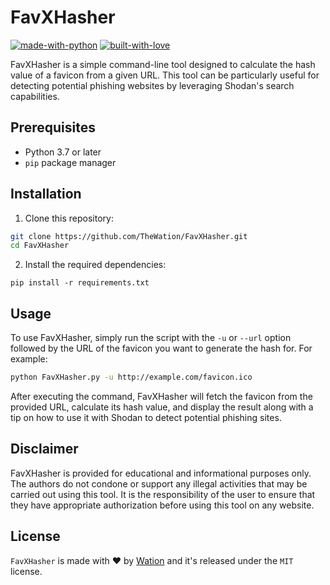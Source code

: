 # FavXHasher

[![made-with-python](http://forthebadge.com/images/badges/made-with-python.svg)](https://www.python.org/)
[![built-with-love](http://forthebadge.com/images/badges/built-with-love.svg)](https://gitHub.com/TheWation/)

FavXHasher is a simple command-line tool designed to calculate the hash value of a favicon from a given URL. This tool can be particularly useful for detecting potential phishing websites by leveraging Shodan's search capabilities.

## Prerequisites

- Python 3.7 or later
- `pip` package manager

## Installation

1. Clone this repository:

```bash
git clone https://github.com/TheWation/FavXHasher.git
cd FavXHasher
```

2. Install the required dependencies:
```
pip install -r requirements.txt
```

## Usage
To use FavXHasher, simply run the script with the `-u` or `--url` option followed by the URL of the favicon you want to generate the hash for. For example:

```bash
python FavXHasher.py -u http://example.com/favicon.ico
```

After executing the command, FavXHasher will fetch the favicon from the provided URL, calculate its hash value, and display the result along with a tip on how to use it with Shodan to detect potential phishing sites.

## Disclaimer
FavXHasher is provided for educational and informational purposes only. The authors do not condone or support any illegal activities that may be carried out using this tool. It is the responsibility of the user to ensure that they have appropriate authorization before using this tool on any website.

## License
`FavXHasher` is made with ♥  by [Wation](https://github.com/TheWation) and it's released under the `MIT` license.
